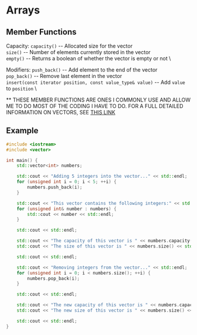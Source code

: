 # Arrays
## Member Functions
Capacity:
`capacity()` -- Allocated size for the vector \
`size()` -- Number of elements currently stored in the vector \
`empty()` -- Returns a boolean of whether the vector is empty or not \

Modifiers:
`push_back()` -- Add element to the end of the vector \
`pop_back()` -- Remove last element in the vector \
`insert(const iterator position, const value_type& value)` -- Add `value` to `position` \

** THESE MEMBER FUNCTIONS ARE ONES I COMMONLY USE AND ALLOW ME TO DO MOST OF THE CODING I HAVE TO DO.
FOR A FULL DETAILED INFORMATION ON VECTORS, SEE [THIS LINK](https://cplusplus.com/reference/vector/vector/)

## Example
```cpp
#include <iostream>
#include <vector>

int main() {
    std::vector<int> numbers;

    std::cout << "Adding 5 integers into the vector..." << std::endl;
    for (unsigned int i = 0; i < 5; ++i) {
        numbers.push_back(i);
    }

    std::cout << "This vector contains the following integers:" << std::endl;
    for (unsigned int& number : numbers) {
        std::cout << number << std::endl;
    }

    std::cout << std::endl;

    std::cout << "The capacity of this vector is " << numbers.capacity() << std::endl;
    std::cout << "The size of this vector is " << numbers.size() << std::endl;

    std::cout << std::endl;

    std::cout << "Removing integers from the vector..." << std::endl;
    for (unsigned int i = 0; i < numbers.size(); ++i) {
        numbers.pop_back(i);
    }

    std::cout << std::endl;

    std::cout << "The new capacity of this vector is " << numbers.capacity() << std::endl;
    std::cout << "The new size of this vector is " << numbers.size() << std::endl;

    std::cout << std::endl;
}
```